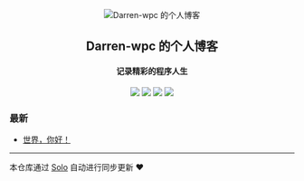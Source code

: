 <p align="center"><img alt="Darren-wpc 的个人博客" src="https://static.b3log.org/images/brand/solo-32.png"></p><h2 align="center">
Darren-wpc 的个人博客
</h2>

<h4 align="center">记录精彩的程序人生</h4>
<p align="center"><a title="Darren-wpc 的个人博客" target="_blank" href="https://github.com/Darren-wpc/solo-blog"><img src="https://img.shields.io/github/last-commit/Darren-wpc/solo-blog.svg?style=flat-square&color=FF9900"></a>
<a title="GitHub repo size in bytes" target="_blank" href="https://github.com/Darren-wpc/solo-blog"><img src="https://img.shields.io/github/repo-size/Darren-wpc/solo-blog.svg?style=flat-square"></a>
<a title="Solo Version" target="_blank" href="https://github.com/b3log/solo/releases"><img src="https://img.shields.io/badge/solo-3.6.5-f1e05a.svg?style=flat-square&color=blueviolet"></a>
<a title="Hits" target="_blank" href="https://github.com/b3log/hits"><img src="https://hits.b3log.org/Darren-wpc/solo-blog.svg"></a></p>

### 最新

* [世界，你好！](http://wpc1923.cn/hello-solo)



---

本仓库通过 [Solo](https://github.com/b3log/solo) 自动进行同步更新 ❤️ 